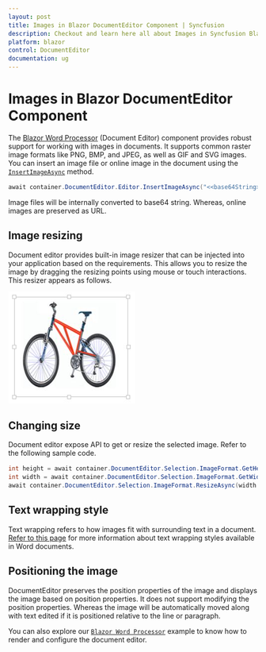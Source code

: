 ```yaml
---
layout: post
title: Images in Blazor DocumentEditor Component | Syncfusion
description: Checkout and learn here all about Images in Syncfusion Blazor DocumentEditor component and much more.
platform: blazor
control: DocumentEditor
documentation: ug
---
```


# Images in Blazor DocumentEditor Component

The [Blazor Word Processor](https://www.syncfusion.com/blazor-components/blazor-word-processor) (Document Editor) component provides robust support for working with images in documents. It supports common raster image formats like PNG, BMP, and JPEG, as well as GIF and SVG images. You can insert an image file or online image in the document using the [`InsertImageAsync`](https://help.syncfusion.com/cr/blazor/Syncfusion.Blazor.DocumentEditor.EditorModule.html#Syncfusion_Blazor_DocumentEditor_EditorModule_InsertImageAsync_System_String_System_Nullable_System_Double__System_Nullable_System_Double__) method.

```csharp
await container.DocumentEditor.Editor.InsertImageAsync("<<base64String>>");
```

Image files will be internally converted to base64 string. Whereas, online images are preserved as URL.

## Image resizing

Document editor provides built-in image resizer that can be injected into your application based on the requirements. This allows you to resize the image by dragging the resizing points using mouse or touch interactions. This resizer appears as follows.

![Image Resizing in Blazor DocumentEditor](images/blazor-document-editor-image-resizing.jpeg)

## Changing size

Document editor expose API to get or resize the selected image. Refer to the following sample code.

```csharp
int height = await container.DocumentEditor.Selection.ImageFormat.GetHeightAsync();
int width = await container.DocumentEditor.Selection.ImageFormat.GetWidthAsync();
await container.DocumentEditor.Selection.ImageFormat.ResizeAsync(width + 10, height + 10);
```

## Text wrapping style

Text wrapping refers to how images fit with surrounding text in a document. [Refer to this page](./text-wrapping-style) for more information about text wrapping styles available in Word documents.

## Positioning the image

DocumentEditor preserves the position properties of the image and displays the image based on position properties. It does not support modifying the position properties. Whereas the image will be automatically moved along with text edited if it is positioned relative to the line or paragraph.

You can also explore our [`Blazor Word Processor`](https://document.syncfusion.com/demos/docx-editor/blazor-server/document-editor/default-functionalities) example to know how to render and configure the document editor.